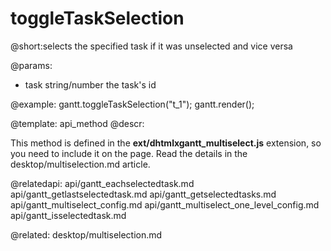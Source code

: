 toggleTaskSelection
=============
@short:selects the specified task if it was unselected and vice versa
	

@params:
- task		string/number		the task's id




@example:
gantt.toggleTaskSelection("t_1"); 
gantt.render();

@template:	api_method
@descr:

This method is defined in the **ext/dhtmlxgantt_multiselect.js** extension, so you need to include it on the page. Read the details in the desktop/multiselection.md article.

@relatedapi:
	api/gantt_eachselectedtask.md
    api/gantt_getlastselectedtask.md
    api/gantt_getselectedtasks.md
    api/gantt_multiselect_config.md
    api/gantt_multiselect_one_level_config.md
    api/gantt_isselectedtask.md

@related:
	desktop/multiselection.md
    
